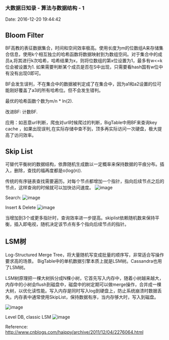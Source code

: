 <!--
title: 大数据日知录 - 算法与数据结构 - 1
date: 2016-12-20 19:44:42
tags:
- Big Data
- Algorithm
- Data Structure
-->
### 大数据日知录 - 算法与数据结构 - 1
Date: 2016-12-20 19:44:42
## Bloom Filter
BF高教的表征数据集合，时间和空间效率极高。使用长度为m的位数组A来存储集合信息，使用k个相互独立的哈希函数将数据映射到为数组空间。对于集合中的成员a,将其进行k次哈希，哈希结果为x，则将位数组的第x位设置为1，最多有w<=k位会被设置为1. 如果需要判断某个成员是否在S中出现，只需要看hash国有w位中有没有出现0即可。

BF会发生误判，不在集合中的数据被判定成了在集合中，因为a1和a2设置的位可能刚好覆盖了a3的所有哈希位。但不会发生错判。
<!-- more-->

最优的哈希函数个数为m/n * ln(2).

改进BF: 计数BF. 

应用：如恶意url判断，爬虫对url时候爬过的判断，BigTable中用BF来查询key cache ，如果出现误判,在实际存储中查不到，顶多再实际访问一次硬盘，极大提高了访问效率。

## Skip List
可替代平衡树的数据结构，依靠随机生成数以一定概率来保持数据的平痕分布。插入，删除，查找的福再度都是o(log(n)).

传统的有序链表查找需要遍历。对每个节点都增加一个指针，指向后续节点之后的节点，这样查询的时候就可以加快访问速度。
![image](http://img.blog.csdn.net/20131218142205375?watermark/2/text/aHR0cDovL2Jsb2cuY3Nkbi5uZXQvaWN0MjAxNA==/font/5a6L5L2T/fontsize/400/fill/I0JBQkFCMA==/dissolve/70/gravity/SouthEast)

Search:
![image](http://img.blog.csdn.net/20131218151419953?watermark/2/text/aHR0cDovL2Jsb2cuY3Nkbi5uZXQvaWN0MjAxNA==/font/5a6L5L2T/fontsize/400/fill/I0JBQkFCMA==/dissolve/70/gravity/SouthEast)

Insert & Delete
![image](http://img.blog.csdn.net/20131218152222484?watermark/2/text/aHR0cDovL2Jsb2cuY3Nkbi5uZXQvaWN0MjAxNA==/font/5a6L5L2T/fontsize/400/fill/I0JBQkFCMA==/dissolve/70/gravity/SouthEast)

当增加到3个或更多指针时，查询效率进一步提高。skiplist依赖随机数来保持平衡，插入即电视，随机决定该节点有多个指向后续节点的指针。

## LSM树
Log-Structured Merge Tree，将大量随机写变成批量的顺序写，非常适合写操作要求高的场景。
BigTable中的单机数据引擎本质上就是LSM树。Cassandra也用了LSM树。

LSM树原理把一棵大树拆分成N棵小树，它首先写入内存中，随着小树越来越大，内存中的小树会flush到磁盘中，磁盘中的树定期可以做merge操作，合并成一棵大树，以优化读性能。写入内存是同时写入log到硬盘上，防止系统崩溃时数据丢失。内存表中通常使用SkipList，保持数据有序，当内存够大时，写入到磁盘。

![image](http://images.cnitblog.com/blog/319578/201408/281219493293115.png)

Level DB, classic LSM
![image](http://pic002.cnblogs.com/images/2011/274814/2011121116344075.png)

Reference: http://www.cnblogs.com/haippy/archive/2011/12/04/2276064.html
